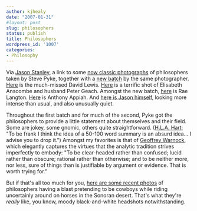 ```yaml
---
author: kjhealy
date: "2007-01-31"
#layout: post
slug: philosophers
status: publish
title: Philosophers
wordpress_id: '1007'
categories:
- Philosophy
---
```


Via [Jason Stanley](http://leiterreports.typepad.com/blog/2007/01/steve_pyke_phot.html), a link to some [now classic photographs](http://www.pyke-eye.com/philosophers_I.html) of philosophers taken by Steve Pyke, together with a [new batch](http://www.pyke-eye.com/philosophers_II.html) by the same photographer. [Here](http://www.pyke-eye.com/view/phil_I_05.html) is the much-missed David Lewis. [Here](http://www.pyke-eye.com/view/phil_I_07.html) is a terrific shot of Elisabeth Anscombe and husband Peter Geach. Amongst the new batch, [here](http://www.pyke-eye.com/view/phil_II_16.html) is Rae Langton. [Here](http://www.pyke-eye.com/view/phil_II_01.html) is Anthony Appiah. And [here is Jason himself](http://www.pyke-eye.com/view/phil_II_08.html), looking more intense than usual, and also unusually quiet.

Throughout the first batch and for much of the second, Pyke got the philosophers to provide a little statement about themselves and their field. Some are jokey, some gnomic, others quite straightforward. ([H.L.A. Hart:](http://www.pyke-eye.com/view/phil_I_09.html) "To be frank I think the idea of a 50-100 word summary is an absurd idea… I advise you to drop it.") Amongst my favorites is that of [Geoffrey Warnock](http://www.pyke-eye.com/view/phil_I_08.html), which elegantly captures the virtues that the analytic tradition strives imperfectly to embody: "To be clear-headed rather than confused; lucid rather than obscure; rational rather than otherwise; and to be neither more, nor less, sure of things than is justifiable by argument or evidence. That is worth trying for."

But if that's all too much for you, [here are some recent photos](http://knowability.googlepages.com/arizonaontologyconference) of philosophers having a blast pretending to be cowboys while riding uncertainly around on horses in the Sonoran desert. That's what they're *really* like, you know, moody black-and-white headshots notwithstanding.
